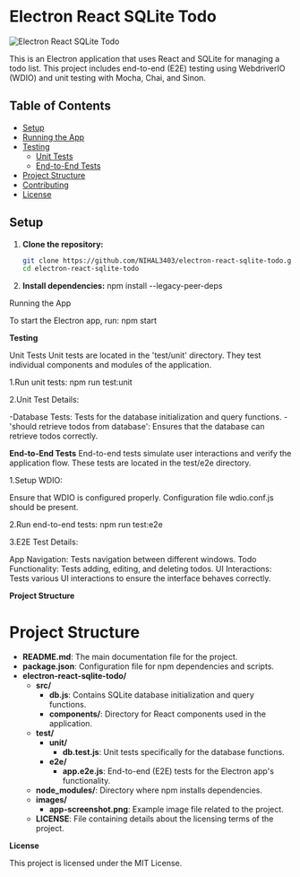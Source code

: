 # Electron React SQLite Todo

![Electron React SQLite Todo](https://camo.githubusercontent.com/f2b96de822b2c58c5c24a667b2f017101410ef271eadc9abf3d3954e46a1b611/68747470733a2f2f6d69726f2e6d656469756d2e636f6d2f6d61782f323438382f312a326e744b7456426f7747644143736f3647636d7931412e6a706567)

This is an Electron application that uses React and SQLite for managing a todo list. This project includes end-to-end (E2E) testing using WebdriverIO (WDIO) and unit testing with Mocha, Chai, and Sinon.

## Table of Contents

- [Setup](#setup)
- [Running the App](#running-the-app)
- [Testing](#testing)
  - [Unit Tests](#unit-tests)
  - [End-to-End Tests](#end-to-end-tests)
- [Project Structure](#project-structure)
- [Contributing](#contributing)
- [License](#license)

## Setup

1. **Clone the repository:**

   ```bash
   git clone https://github.com/NIHAL3403/electron-react-sqlite-todo.git
   cd electron-react-sqlite-todo

2. **Install dependencies:**
npm install --legacy-peer-deps

Running the App

To start the Electron app, run:
npm start

**Testing**

Unit Tests
Unit tests are located in the 'test/unit' directory. They test individual components and modules of the application.

1.Run unit tests:
npm run test:unit

2.Unit Test Details:

-Database Tests: Tests for the database initialization and query functions.
-'should retrieve todos from database': Ensures that the database can retrieve todos correctly.

**End-to-End Tests**
End-to-end tests simulate user interactions and verify the application flow. These tests are located in the test/e2e directory.

1.Setup WDIO:

Ensure that WDIO is configured properly. Configuration file wdio.conf.js should be present.

2.Run end-to-end tests:
npm run test:e2e

3.E2E Test Details:

App Navigation: Tests navigation between different windows.
Todo Functionality: Tests adding, editing, and deleting todos.
UI Interactions: Tests various UI interactions to ensure the interface behaves correctly.

**Project Structure**

# Project Structure

- **README.md**: The main documentation file for the project.
- **package.json**: Configuration file for npm dependencies and scripts.
- **electron-react-sqlite-todo/**
  - **src/**
    - **db.js**: Contains SQLite database initialization and query functions.
    - **components/**: Directory for React components used in the application.
  - **test/**
    - **unit/**
      - **db.test.js**: Unit tests specifically for the database functions.
    - **e2e/**
      - **app.e2e.js**: End-to-end (E2E) tests for the Electron app's functionality.
  - **node_modules/**: Directory where npm installs dependencies.
  - **images/**
    - **app-screenshot.png**: Example image file related to the project.
  - **LICENSE**: File containing details about the licensing terms of the project.


**License**

This project is licensed under the MIT License.

